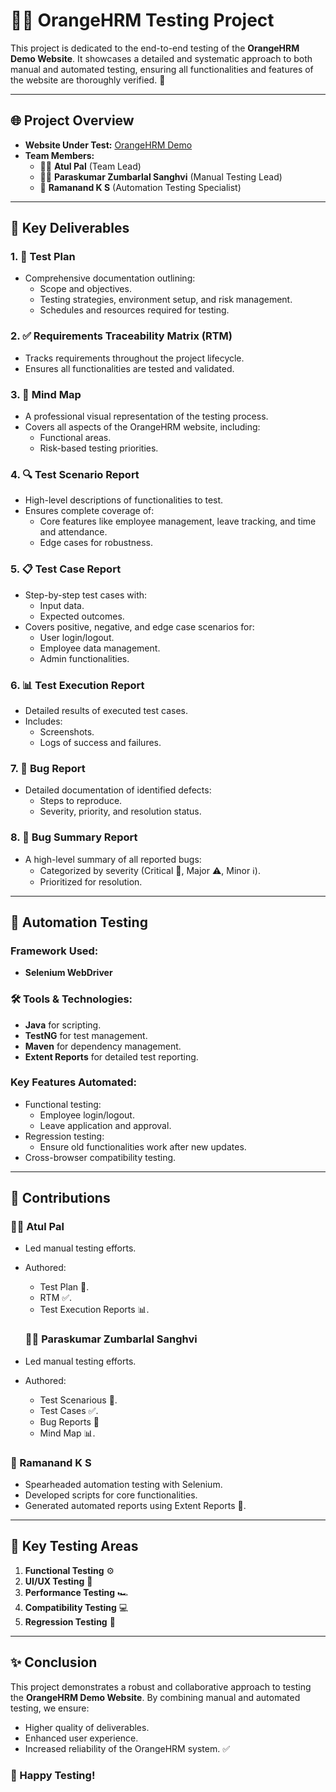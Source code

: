 # 🧑‍💻 OrangeHRM Testing Project

This project is dedicated to the end-to-end testing of the **OrangeHRM Demo Website**. It showcases a detailed and systematic approach to both manual and automated testing, ensuring all functionalities and features of the website are thoroughly verified. 🚀

---

## 🌐 Project Overview
- **Website Under Test:** [OrangeHRM Demo](https://opensource-demo.orangehrmlive.com/web/index.php/auth/login)
- **Team Members:**
  - 👨‍💼 **Atul Pal** (Team Lead)
  - 👨‍💼 **Paraskumar Zumbarlal Sanghvi** (Manual Testing Lead)
  - 🤖 **Ramanand K S** (Automation Testing Specialist)

---

## 📑 Key Deliverables

### 1. 📝 Test Plan
- Comprehensive documentation outlining:
  - Scope and objectives.
  - Testing strategies, environment setup, and risk management.
  - Schedules and resources required for testing.

### 2. ✅ Requirements Traceability Matrix (RTM)
- Tracks requirements throughout the project lifecycle.
- Ensures all functionalities are tested and validated.

### 3. 🧠 Mind Map
- A professional visual representation of the testing process.
- Covers all aspects of the OrangeHRM website, including:
  - Functional areas.
  - Risk-based testing priorities.

### 4. 🔍 Test Scenario Report
- High-level descriptions of functionalities to test.
- Ensures complete coverage of:
  - Core features like employee management, leave tracking, and time and attendance.
  - Edge cases for robustness.

### 5. 📋 Test Case Report
- Step-by-step test cases with:
  - Input data.
  - Expected outcomes.
- Covers positive, negative, and edge case scenarios for:
  - User login/logout.
  - Employee data management.
  - Admin functionalities.

### 6. 📊 Test Execution Report
- Detailed results of executed test cases.
- Includes:
  - Screenshots.
  - Logs of success and failures.

### 7. 🐞 Bug Report
- Detailed documentation of identified defects:
  - Steps to reproduce.
  - Severity, priority, and resolution status.

### 8. 📃 Bug Summary Report
- A high-level summary of all reported bugs:
  - Categorized by severity (Critical 🛑, Major ⚠️, Minor ℹ️).
  - Prioritized for resolution.

---

## 🤖 Automation Testing

### Framework Used:
- **Selenium WebDriver**

### 🛠️ Tools & Technologies:
- **Java** for scripting.
- **TestNG** for test management.
- **Maven** for dependency management.
- **Extent Reports** for detailed test reporting.

### Key Features Automated:
- Functional testing:
  - Employee login/logout.
  - Leave application and approval.
- Regression testing:
  - Ensure old functionalities work after new updates.
- Cross-browser compatibility testing.

---

## 👥 Contributions

### 👨‍💼 Atul Pal
- Led manual testing efforts.
- Authored:
  - Test Plan 📝.
  - RTM ✅.
  - Test Execution Reports 📊.

  ### 👨‍💼 Paraskumar Zumbarlal Sanghvi
- Led manual testing efforts.
- Authored:
  - Test Scenarious 📝.
  - Test Cases ✅.
  - Bug Reports 🐞 
  - Mind Map 📊.

### 🤖 Ramanand K S
- Spearheaded automation testing with Selenium.
- Developed scripts for core functionalities.
- Generated automated reports using Extent Reports 📃.

---

## 🧪 Key Testing Areas
1. **Functional Testing** ⚙️
2. **UI/UX Testing** 🎨
3. **Performance Testing** 🏎️
4. **Compatibility Testing** 💻
5. **Regression Testing** 🔄

---

## ✨ Conclusion

This project demonstrates a robust and collaborative approach to testing the **OrangeHRM Demo Website**. By combining manual and automated testing, we ensure:
- Higher quality of deliverables.
- Enhanced user experience.
- Increased reliability of the OrangeHRM system. ✅

### 🚀 Happy Testing!
